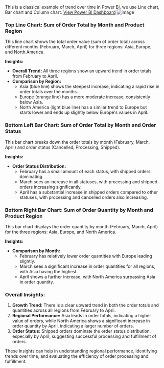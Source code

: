 This is a classical example of trend over time in Power BI, we use Line chart, Bar chart and Column chart.
[View Power BI Dashboard](https://donglin1608.github.io/trend-over-time/)
![image](https://github.com/user-attachments/assets/7d5899ee-4904-439b-a32f-acfcc2382e54)


### Top Line Chart: Sum of Order Total by Month and Product Region
This line chart shows the total order value (sum of order total) across different months (February, March, April) for three regions: Asia, Europe, and North America.

**Insights:**
- **Overall Trend:** All three regions show an upward trend in order totals from February to April.
- **Comparison by Region:**
  - Asia (blue line) shows the steepest increase, indicating a rapid rise in order totals over the months.
  - Europe (orange line) has a more moderate increase, consistently below Asia.
  - North America (light blue line) has a similar trend to Europe but starts lower and ends up slightly below Europe's values in April.

### Bottom Left Bar Chart: Sum of Order Total by Month and Order Status
This bar chart breaks down the order totals by month (February, March, April) and order status (Cancelled, Processing, Shipped).

**Insights:**
- **Order Status Distribution:**
  - February has a small amount of each status, with shipped orders dominating.
  - March sees an increase in all statuses, with processing and shipped orders increasing significantly.
  - April has a substantial increase in shipped orders compared to other statuses, with processing and cancelled orders also increasing.

### Bottom Right Bar Chart: Sum of Order Quantity by Month and Product Region
This bar chart displays the order quantity by month (February, March, April) for the three regions: Asia, Europe, and North America.

**Insights:**
- **Comparison by Month:**
  - February has relatively lower order quantities with Europe leading slightly.
  - March sees a significant increase in order quantities for all regions, with Asia having the highest.
  - April shows a further increase, with North America surpassing Asia in order quantity.

### Overall Insights:
1. **Growth Trend:** There is a clear upward trend in both the order totals and quantities across all regions from February to April.
2. **Regional Performance:** Asia leads in order totals, indicating a higher value of orders, while North America shows a significant increase in order quantity by April, indicating a larger number of orders.
3. **Order Status:** Shipped orders dominate the order status distribution, especially by April, suggesting successful processing and fulfillment of orders.

These insights can help in understanding regional performance, identifying trends over time, and evaluating the efficiency of order processing and fulfillment.
